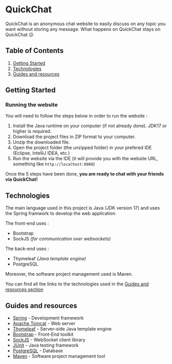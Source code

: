 # QuickChat
QuickChat is an anonymous chat website to easily discuss on any topic you want without storing any message. What happens on QuickChat stays on QuickChat 😉

## Table of Contents

1. [Getting Started](#getting-started)
2. [Technologies](#technologies)
3. [Guides and resources](#guides-and-resources)

## <a name="getting-started"></a>Getting Started

### Running the website

You will need to follow the steps below in order to run the website :

1. Install the Java runtime on your computer (if not already done). JDK17 or higher is required.
2. Download the project files in ZIP format to your computer.
3. Unzip the downloaded file.
4. Open the project folder (the unzipped folder) in your prefered IDE (Eclipse, IntelliJ IDEA, etc.)
5. Run the website via the IDE (it will provide you with the website URL, something like `http://localhost:8080`)

Once the 5 steps have been done, **you are ready to chat with your friends via QuickChat!**

## <a name="technologies"></a>Technologies

The main language used in this project is Java (JDK version 17) and uses the Spring framwork to develop the web application.

The front-end uses :
- Bootstrap
- SockJS _(for communication over websockets)_

The back-end uses :
- Thymeleaf _(Java template engine)_
- PostgreSQL

Moreover, the software project management used is Maven.

You can find all the links to the technologies used in the [Guides and resources section](#guides-and-resources)

## <a name="guides-and-resources"></a>Guides and resources
* [Spring](https://spring.io/) - Development framework
* [Apache Tomcat](http://tomcat.apache.org/) - Web server
* [Thymeleaf](https://www.thymeleaf.org/) - Server-side Java template engine
* [Bootstrap](https://getbootstrap.com/) - Front-End toolkit
* [SockJS](https://github.com/sockjs/sockjs-client) - WebSocket client library
* [JUnit](https://junit.org/) - Java testing framework
* [PostgreSQL](https://www.postgresql.org/) - Database
* [Maven](https://maven.apache.org/) - Software project management tool
